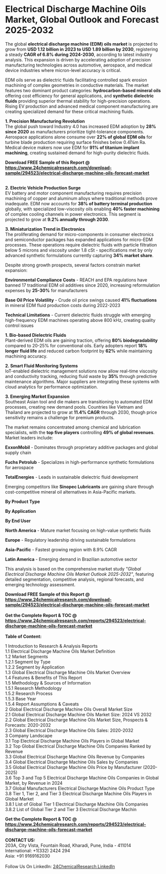 <h1>Electrical Discharge Machine Oils Market, Global Outlook and Forecast 2025-2032</h1><p>The global <strong>electrical discharge machine (EDM) oils market</strong> is projected to grow from <strong>USD 1.12 billion in 2023 to USD 1.89 billion by 2030</strong>, registering a steady <strong>CAGR of 6.8% during 2024-2030</strong>, according to latest industry analysis. This expansion is driven by accelerating adoption of precision manufacturing technologies across automotive, aerospace, and medical device industries where micron-level accuracy is critical.</p><p>EDM oils serve as dielectric fluids facilitating controlled spark erosion machining of complex geometries in conductive materials. The market features two dominant product categories: <strong>hydrocarbon-based mineral oils</strong> offering cost efficiency for general applications, and <strong>synthetic dielectric fluids</strong> providing superior thermal stability for high-precision operations. Rising EV production and advanced medical component manufacturing are creating specialized demand for these critical machining fluids.</p><p><strong>1. Precision Manufacturing Revolution</strong><br>
The global push toward Industry 4.0 has increased EDM adoption by <strong>28% since 2020</strong> as manufacturers prioritize tight-tolerance components. Aerospace applications alone consume over <strong>22% of global EDM oils</strong> for turbine blade production requiring surface finishes below 0.4Î¼m Ra. Medical device makers now use EDM for <strong>91% of titanium implant machining</strong>, creating sustained demand for high-purity dielectric fluids.</p><div><b>Download FREE Sample of this Report @ 
            <a href="https://www.24chemicalresearch.com/download-sample/294523/electrical-discharge-machine-oils-forecast-market">
            https://www.24chemicalresearch.com/download-sample/294523/electrical-discharge-machine-oils-forecast-market</a></b></div><br><p><strong>2. Electric Vehicle Production Surge</strong><br>
EV battery and motor component manufacturing requires precision machining of copper and aluminum alloys where traditional methods prove inadequate. EDM now accounts for <strong>38% of battery terminal production</strong> globally, with specialized low-viscosity oils enabling <strong>40% faster machining</strong> of complex cooling channels in power electronics. This segment is projected to grow at <strong>9.2% annually through 2030</strong>.</p><p><strong>3. Miniaturization Trend in Electronics</strong><br>
The proliferating demand for micro-components in consumer electronics and semiconductor packages has expanded applications for micro-EDM processes. These operations require dielectric fluids with particle filtration below 5 microns and viscosity under 1.8 cSt - specifications met by only advanced synthetic formulations currently capturing <strong>34% market share</strong>.</p><p>Despite strong growth prospects, several factors constrain market expansion:</p><p><strong>Environmental Compliance Costs</strong> - REACH and EPA regulations have banned 17 traditional EDM oil additives since 2020, increasing reformulation expenses by <strong>25-30%</strong> for manufacturers</p><p><strong>Base Oil Price Volatility</strong> - Crude oil price swings caused <strong>41% fluctuations</strong> in mineral EDM fluid production costs during 2022-2023</p><p><strong>Technical Limitations</strong> - Current dielectric fluids struggle with emerging high-frequency EDM machines operating above 800 kHz, creating quality control issues</p><p><strong>1. Bio-based Dielectric Fluids</strong><br>
Plant-derived EDM oils are gaining traction, offering <strong>80% biodegradability</strong> compared to 20-25% for conventional oils. Early adopters report <strong>18% longer fluid life</strong> and reduced carbon footprint by <strong>62%</strong> while maintaining machining accuracy.</p><p><strong>2. Smart Fluid Monitoring Systems</strong><br>
IoT-enabled dielectric management solutions now allow real-time viscosity and conductivity tracking, reducing fluid waste by <strong>35%</strong> through predictive maintenance algorithms. Major suppliers are integrating these systems with cloud analytics for performance optimization.</p><p><strong>3. Emerging Market Expansion</strong><br>
Southeast Asian tool and die makers are transitioning to automated EDM processes, creating new demand pools. Countries like Vietnam and Thailand are projected to grow at <strong>11.4% CAGR</strong> through 2030, though price sensitivity remains a challenge for premium products.</p><p>The market remains concentrated among chemical and lubrication specialists, with the <strong>top five players</strong> controlling <strong>49% of global revenues</strong>. Market leaders include:</p><p><strong>ExxonMobil</strong> - Dominates through proprietary additive packages and global supply chain</p><p><strong>Fuchs Petrolub</strong> - Specializes in high-performance synthetic formulations for aerospace</p><p><strong>TotalEnergies</strong> - Leads in sustainable dielectric fluid development</p><p>Emerging competitors like <strong>Sinopec Lubricants</strong> are gaining share through cost-competitive mineral oil alternatives in Asia-Pacific markets.</p><p><strong>By Product Type</strong></p><p><strong>By Application</strong></p><p><strong>By End User</strong></p><p><strong>North America</strong> - Mature market focusing on high-value synthetic fluids</p><p><strong>Europe</strong> - Regulatory leadership driving sustainable formulations</p><p><strong>Asia-Pacific</strong> - Fastest growing region with 8.9% CAGR</p><p><strong>Latin America</strong> - Emerging demand in Brazilian automotive sector</p><p>This analysis is based on the comprehensive market study <em>"Global Electrical Discharge Machine Oils Market Outlook 2025-2032"</em>, featuring detailed segmentation, competitive analysis, regional forecasts, and emerging technology assessment.</p><div><b>Download FREE Sample of this Report @ 
            <a href="https://www.24chemicalresearch.com/download-sample/294523/electrical-discharge-machine-oils-forecast-market">
            https://www.24chemicalresearch.com/download-sample/294523/electrical-discharge-machine-oils-forecast-market</a></b></div><br><div><b>Get the Complete Report & TOC @ 
            <a href="https://www.24chemicalresearch.com/reports/294523/electrical-discharge-machine-oils-forecast-market">
            https://www.24chemicalresearch.com/reports/294523/electrical-discharge-machine-oils-forecast-market</a></b></div><br>
            <b>Table of Content:</b><p>1 Introduction to Research & Analysis Reports<br />
 1.1 Electrical Discharge Machine Oils Market Definition<br />
 1.2 Market Segments<br />
 1.2.1 Segment by Type<br />
 1.2.2 Segment by Application<br />
 1.3 Global Electrical Discharge Machine Oils Market Overview<br />
 1.4 Features & Benefits of This Report<br />
 1.5 Methodology & Sources of Information<br />
 1.5.1 Research Methodology<br />
 1.5.2 Research Process<br />
 1.5.3 Base Year<br />
 1.5.4 Report Assumptions & Caveats<br />
2 Global Electrical Discharge Machine Oils Overall Market Size<br />
 2.1 Global Electrical Discharge Machine Oils Market Size: 2024 VS 2032<br />
 2.2 Global Electrical Discharge Machine Oils Market Size, Prospects & Forecasts: 2020-2032<br />
 2.3 Global Electrical Discharge Machine Oils Sales: 2020-2032<br />
3 Company Landscape<br />
 3.1 Top Electrical Discharge Machine Oils Players in Global Market<br />
 3.2 Top Global Electrical Discharge Machine Oils Companies Ranked by Revenue<br />
 3.3 Global Electrical Discharge Machine Oils Revenue by Companies<br />
 3.4 Global Electrical Discharge Machine Oils Sales by Companies<br />
 3.5 Global Electrical Discharge Machine Oils Price by Manufacturer (2020-2025)<br />
 3.6 Top 3 and Top 5 Electrical Discharge Machine Oils Companies in Global Market, by Revenue in 2024<br />
 3.7 Global Manufacturers Electrical Discharge Machine Oils Product Type<br />
 3.8 Tier 1, Tier 2, and Tier 3 Electrical Discharge Machine Oils Players in Global Market<br />
 3.8.1 List of Global Tier 1 Electrical Discharge Machine Oils Companies<br />
 3.8.2 List of Global Tier 2 and Tier 3 Electrical Discharge Machin</p><div><b>Get the Complete Report & TOC @ 
            <a href="https://www.24chemicalresearch.com/reports/294523/electrical-discharge-machine-oils-forecast-market">
            https://www.24chemicalresearch.com/reports/294523/electrical-discharge-machine-oils-forecast-market</a></b></div><br><b>CONTACT US:</b><br>
            203A, City Vista, Fountain Road, Kharadi, Pune, India - 411014<br>
            International: +1(332) 2424 294<br>
            Asia: +91 9169162030 <br><br>
            Follow Us On LinkedIn: <a href="https://www.linkedin.com/company/24chemicalresearch/">24ChemicalResearch LinkedIn</a>